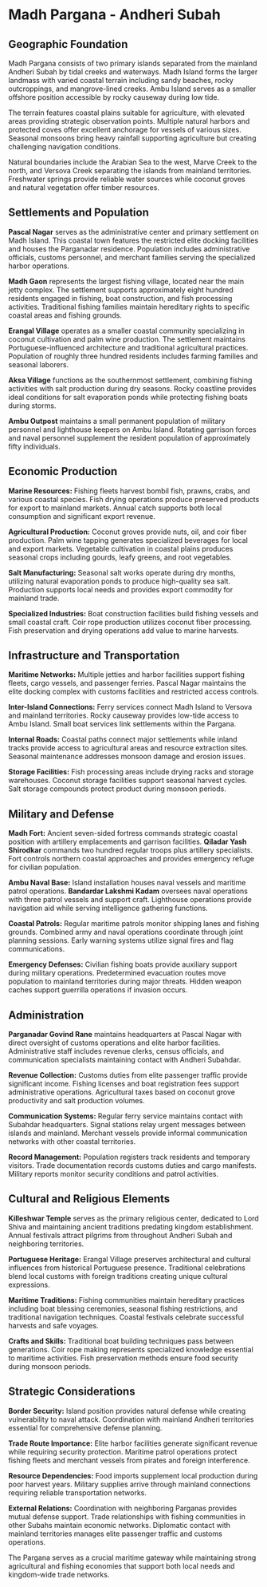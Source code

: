 # Madh Pargana - Andheri Subah

## Geographic Foundation

Madh Pargana consists of two primary islands separated from the mainland Andheri Subah by tidal creeks and waterways. Madh Island forms the larger landmass with varied coastal terrain including sandy beaches, rocky outcroppings, and mangrove-lined creeks. Ambu Island serves as a smaller offshore position accessible by rocky causeway during low tide.

The terrain features coastal plains suitable for agriculture, with elevated areas providing strategic observation points. Multiple natural harbors and protected coves offer excellent anchorage for vessels of various sizes. Seasonal monsoons bring heavy rainfall supporting agriculture but creating challenging navigation conditions.

Natural boundaries include the Arabian Sea to the west, Marve Creek to the north, and Versova Creek separating the islands from mainland territories. Freshwater springs provide reliable water sources while coconut groves and natural vegetation offer timber resources.

## Settlements and Population

**Pascal Nagar** serves as the administrative center and primary settlement on Madh Island. This coastal town features the restricted elite docking facilities and houses the Parganadar residence. Population includes administrative officials, customs personnel, and merchant families serving the specialized harbor operations.

**Madh Gaon** represents the largest fishing village, located near the main jetty complex. The settlement supports approximately eight hundred residents engaged in fishing, boat construction, and fish processing activities. Traditional fishing families maintain hereditary rights to specific coastal areas and fishing grounds.

**Erangal Village** operates as a smaller coastal community specializing in coconut cultivation and palm wine production. The settlement maintains Portuguese-influenced architecture and traditional agricultural practices. Population of roughly three hundred residents includes farming families and seasonal laborers.

**Aksa Village** functions as the southernmost settlement, combining fishing activities with salt production during dry seasons. Rocky coastline provides ideal conditions for salt evaporation ponds while protecting fishing boats during storms.

**Ambu Outpost** maintains a small permanent population of military personnel and lighthouse keepers on Ambu Island. Rotating garrison forces and naval personnel supplement the resident population of approximately fifty individuals.

## Economic Production

**Marine Resources:** Fishing fleets harvest bombil fish, prawns, crabs, and various coastal species. Fish drying operations produce preserved products for export to mainland markets. Annual catch supports both local consumption and significant export revenue.

**Agricultural Production:** Coconut groves provide nuts, oil, and coir fiber production. Palm wine tapping generates specialized beverages for local and export markets. Vegetable cultivation in coastal plains produces seasonal crops including gourds, leafy greens, and root vegetables.

**Salt Manufacturing:** Seasonal salt works operate during dry months, utilizing natural evaporation ponds to produce high-quality sea salt. Production supports local needs and provides export commodity for mainland trade.

**Specialized Industries:** Boat construction facilities build fishing vessels and small coastal craft. Coir rope production utilizes coconut fiber processing. Fish preservation and drying operations add value to marine harvests.

## Infrastructure and Transportation

**Maritime Networks:** Multiple jetties and harbor facilities support fishing fleets, cargo vessels, and passenger ferries. Pascal Nagar maintains the elite docking complex with customs facilities and restricted access controls.

**Inter-Island Connections:** Ferry services connect Madh Island to Versova and mainland territories. Rocky causeway provides low-tide access to Ambu Island. Small boat services link settlements within the Pargana.

**Internal Roads:** Coastal paths connect major settlements while inland tracks provide access to agricultural areas and resource extraction sites. Seasonal maintenance addresses monsoon damage and erosion issues.

**Storage Facilities:** Fish processing areas include drying racks and storage warehouses. Coconut storage facilities support seasonal harvest cycles. Salt storage compounds protect product during monsoon periods.

## Military and Defense

**Madh Fort:** Ancient seven-sided fortress commands strategic coastal position with artillery emplacements and garrison facilities. **Qiladar Yash Shirodkar** commands two hundred regular troops plus artillery specialists. Fort controls northern coastal approaches and provides emergency refuge for civilian population.

**Ambu Naval Base:** Island installation houses naval vessels and maritime patrol operations. **Bandardar Lakshmi Kadam** oversees naval operations with three patrol vessels and support craft. Lighthouse operations provide navigation aid while serving intelligence gathering functions.

**Coastal Patrols:** Regular maritime patrols monitor shipping lanes and fishing grounds. Combined army and naval operations coordinate through joint planning sessions. Early warning systems utilize signal fires and flag communications.

**Emergency Defenses:** Civilian fishing boats provide auxiliary support during military operations. Predetermined evacuation routes move population to mainland territories during major threats. Hidden weapon caches support guerrilla operations if invasion occurs.

## Administration

**Parganadar Govind Rane** maintains headquarters at Pascal Nagar with direct oversight of customs operations and elite harbor facilities. Administrative staff includes revenue clerks, census officials, and communication specialists maintaining contact with Andheri Subahdar.

**Revenue Collection:** Customs duties from elite passenger traffic provide significant income. Fishing licenses and boat registration fees support administrative operations. Agricultural taxes based on coconut grove productivity and salt production volumes.

**Communication Systems:** Regular ferry service maintains contact with Subahdar headquarters. Signal stations relay urgent messages between islands and mainland. Merchant vessels provide informal communication networks with other coastal territories.

**Record Management:** Population registers track residents and temporary visitors. Trade documentation records customs duties and cargo manifests. Military reports monitor security conditions and patrol activities.

## Cultural and Religious Elements

**Killeshwar Temple** serves as the primary religious center, dedicated to Lord Shiva and maintaining ancient traditions predating kingdom establishment. Annual festivals attract pilgrims from throughout Andheri Subah and neighboring territories.

**Portuguese Heritage:** Erangal Village preserves architectural and cultural influences from historical Portuguese presence. Traditional celebrations blend local customs with foreign traditions creating unique cultural expressions.

**Maritime Traditions:** Fishing communities maintain hereditary practices including boat blessing ceremonies, seasonal fishing restrictions, and traditional navigation techniques. Coastal festivals celebrate successful harvests and safe voyages.

**Crafts and Skills:** Traditional boat building techniques pass between generations. Coir rope making represents specialized knowledge essential to maritime activities. Fish preservation methods ensure food security during monsoon periods.

## Strategic Considerations

**Border Security:** Island position provides natural defense while creating vulnerability to naval attack. Coordination with mainland Andheri territories essential for comprehensive defense planning.

**Trade Route Importance:** Elite harbor facilities generate significant revenue while requiring security protection. Maritime patrol operations protect fishing fleets and merchant vessels from pirates and foreign interference.

**Resource Dependencies:** Food imports supplement local production during poor harvest years. Military supplies arrive through mainland connections requiring reliable transportation networks.

**External Relations:** Coordination with neighboring Parganas provides mutual defense support. Trade relationships with fishing communities in other Subahs maintain economic networks. Diplomatic contact with mainland territories manages elite passenger traffic and customs operations.

The Pargana serves as a crucial maritime gateway while maintaining strong agricultural and fishing economies that support both local needs and kingdom-wide trade networks.
